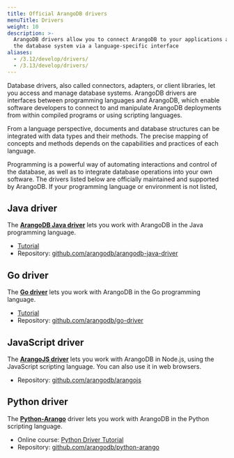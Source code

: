 ```yaml
---
title: Official ArangoDB drivers
menuTitle: Drivers
weight: 10
description: >-
  ArangoDB drivers allow you to connect ArangoDB to your applications and manage
  the database system via a language-specific interface
aliases:
  - /3.12/develop/drivers/
  - /3.13/develop/drivers/
---
```

Database drivers, also called connectors, adapters, or client libraries, let you
access and manage database systems. ArangoDB drivers are interfaces between
programming languages and ArangoDB, which enable software developers to connect
to and manipulate ArangoDB deployments from within compiled programs or using
scripting languages.

From a language perspective, documents and database structures can be integrated
with data types and their methods. The precise mapping of concepts and methods
depends on the capabilities and practices of each language.

Programming is a powerful way of automating interactions and control of the
database, as well as to integrate database operations into your own software.
The drivers listed below are officially maintained and supported by ArangoDB.
If your programming language or environment is not listed, 

## Java driver

The [**ArangoDB Java driver**](java/_index.md) lets you work with ArangoDB in the
Java programming language.

- [Tutorial](java/_index.md#tutorial)
- Repository: [github.com/arangodb/arangodb-java-driver](https://github.com/arangodb/arangodb-java-driver)

## Go driver

The [**Go driver**](go.md) lets you work with ArangoDB in the Go programming
language.

- [Tutorial](go.md#tutorial)
- Repository: [github.com/arangodb/go-driver](https://github.com/arangodb/go-driver/tree/master/v2)

## JavaScript driver

The [**ArangoJS driver**](javascript.md) lets you work with ArangoDB in Node.js, using
the JavaScript scripting language. You can also use it in web browsers.

- Repository: [github.com/arangodb/arangojs](https://github.com/arangodb/arangojs)

## Python driver

The [**Python-Arango**](python.md) driver lets you work with ArangoDB in the
Python scripting language.

- Online course: [Python Driver Tutorial](https://www.arangodb.com/tutorials/tutorial-python/)
- Repository: [github.com/arangodb/python-arango](https://github.com/arangodb/python-arango)
